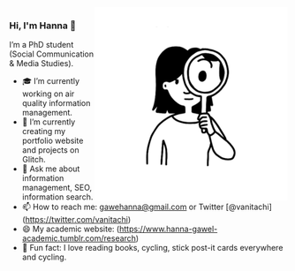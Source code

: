 <img align="right" src="https://github.com/hanna-gawel/hanna-gawel/blob/master/hanna-pic.png" alt="Illustration of Hanna" width=350px height=350px/>

### Hi, I'm Hanna 👋

I’m a PhD student (Social Communication & Media Studies). 
- 🎓  I’m currently working on air quality information management.
- 🎏 I’m currently creating my portfolio website and projects on Glitch.
- 💬  Ask me about information management, SEO, information search.
- 📫  How to reach me: gawehanna@gmail.com or Twitter [@vanitachi] (https://twitter.com/vanitachi)
- 😄  My academic website: (https://www.hanna-gawel-academic.tumblr.com/research)
- 🚴  Fun fact: I love reading books, cycling, stick post-it cards everywhere and cycling.
